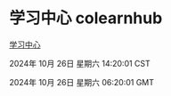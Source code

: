 # 学习中心 colearnhub
[学习中心](http://219.139.197.74:56308/colearnhub/)

2024年 10月 26日 星期六 14:20:01 CST

2024年 10月 26日 星期六 06:20:01 GMT
